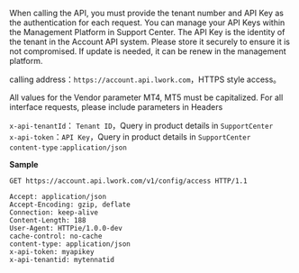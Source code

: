 
When calling the API, you must provide the tenant number and API Key as the authentication for each request. You can manage your API Keys within the Management Platform in Support Center. 
The API Key is the identity of the tenant in the Account API system. Please store it securely to ensure it is not compromised. If update is needed, it can be renew in the management platform.



calling address：`https://account.api.lwork.com`，HTTPS style access。


All values for the Vendor parameter MT4, MT5 must be capitalized.
For all interface requests, please include parameters in Headers


`x-api-tenantId`： `Tenant ID`，Query in product details in `SupportCenter` 
<br  />
`x-api-token`：`API Key`，Query in product details in `SupportCenter` 
<br  />
`content-type` :`application/json`
<br  />

**Sample**

```http
GET https://account.api.lwork.com/v1/config/access HTTP/1.1

Accept: application/json
Accept-Encoding: gzip, deflate
Connection: keep-alive
Content-Length: 188
User-Agent: HTTPie/1.0.0-dev
cache-control: no-cache
content-type: application/json
x-api-token: myapikey
x-api-tenantid: mytennatid
```


